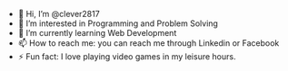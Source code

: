 - 👋 Hi, I’m @clever2817
- 👀 I’m interested in Programming and Problem Solving
- 🌱 I’m currently learning Web Development
- 📫 How to reach me: you can reach me through Linkedin or Facebook 
- ⚡ Fun fact: I love playing video games in my leisure hours.

<!---
clever2817/clever2817 is a ✨ special ✨ repository because its `README.md` (this file) appears on your GitHub profile.
You can click the Preview link to take a look at your changes.
--->
